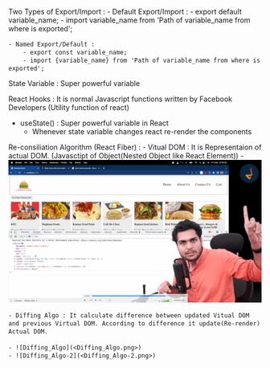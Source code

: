 Two Types of Export/Import :
    - Default Export/Import :
        - export default variable_name;
        - import variable_name from 'Path of variable_name from where is exported';

    - Named Export/Default :
        - export const variable_name;
        - import {variable_name} from 'Path of variable_name from where is exported';

State Variable : Super powerful variable

React Hooks : It is normal Javascript functions written by Facebook Developers (Utility function of react)
- useState() : Super powerful variable in React
    - Whenever state variable changes react re-render the components


Re-consiliation Algorithm (React Fiber) : 
    - Vitual DOM : It is Representaion of actual DOM. (Javasctipt of Object(Nested Object like React Element))
    - ![Vitual DOM - Nested Object of React Elements](<Virtual DOM.png>) 

    - Diffing Algo : It calculate difference between updated Vitual DOM and previous Virtual DOM. According to difference it update(Re-render) Actual DOM.

    - ![Diffing_Algo](<Diffing_Algo.png>)
    - ![Diffing_Algo-2](<Diffing_Algo-2.png>)

